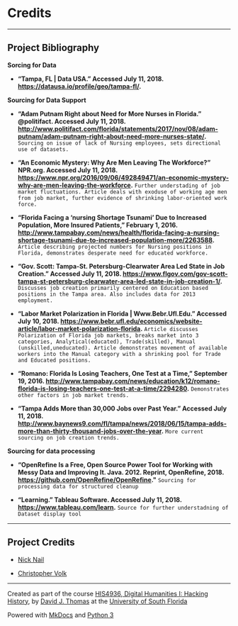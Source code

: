 # Credits

---

## Project Bibliography

**Sorcing for Data**

* **“Tampa, FL | Data USA.” Accessed July 11, 2018. https://datausa.io/profile/geo/tampa-fl/.**

**Sourcing for Data Support**

* **“Adam Putnam Right about Need for More Nurses in Florida.” @politifact. Accessed July 11, 2018. http://www.politifact.com/florida/statements/2017/nov/08/adam-putnam/adam-putnam-right-about-need-more-nurses-state/.**
	`Sourcing on issue of lack of Nursing employees, sets directional use of datasets.`

* **“An Economic Mystery: Why Are Men Leaving The Workforce?” NPR.org. Accessed July 11, 2018. https://www.npr.org/2016/09/06/492849471/an-economic-mystery-why-are-men-leaving-the-workforce.**
	`Further understading of job market fluctuations. Article deals with exoduse of working age men from job market, further evidence of shrinking labor-oriented work force.`

* **“Florida Facing a ‘nursing Shortage Tsunami’ Due to Increased Population, More Insured Patients,” February 1, 2016. http://www.tampabay.com/news/health/florida-facing-a-nursing-shortage-tsunami-due-to-increased-population-more/2263588.**
	`Article describing projected numbers for Nursing positions in Florida, demonstrates desperate need for educated workforce.`

* **“Gov. Scott: Tampa-St. Petersburg-Clearwater Area Led State in Job Creation.” Accessed July 11, 2018. https://www.flgov.com/gov-scott-tampa-st-petersburg-clearwater-area-led-state-in-job-creation-1/.**
	`Discusses job creation primarily centered on Education based positions in the Tampa area. Also includes data for 2013 employment.`
	
* **“Labor Market Polarization in Florida | Www.Bebr.Ufl.Edu.” Accessed July 10, 2018. https://www.bebr.ufl.edu/economics/website-article/labor-market-polarization-florida.**
	`Article discusses Polarization of Florida job markets, breaks market into 3 categories, Analytical(educated), Trade(skilled), Manual (unskilled,uneducated). Article demonstrates movement of available workers into the Manual category with a shrinking pool for Trade and Educated positions.`
	
* **“Romano: Florida Is Losing Teachers, One Test at a Time,” September 19, 2016. http://www.tampabay.com/news/education/k12/romano-florida-is-losing-teachers-one-test-at-a-time/2294280.**
	`Demonstrates other factors in job market trends.`
	
* **“Tampa Adds More than 30,000 Jobs over Past Year.” Accessed July 11, 2018. http://www.baynews9.com/fl/tampa/news/2018/06/15/tampa-adds-more-than-thirty-thousand-jobs-over-the-year.**
	`More current sourcing on job creation trends. `
	
**Sourcing for data processing**

* **“OpenRefine Is a Free, Open Source Power Tool for Working with Messy Data and Improving It. Java. 2012. Reprint, OpenRefine, 2018. https://github.com/OpenRefine/OpenRefine."**
	`Sourcing for processing data for structured cleanup`

* **“Learning.” Tableau Software. Accessed July 11, 2018. https://www.tableau.com/learn.**
	`Source for further understadning of Dataset display tool`

---

## Project Credits

* [Nick Nail](mailto:nnail@mail.usf.edu)

* [Christopher Volk](mailto:cvolk@mail.usf.edu)

---

Created as part of the course [HIS4936, Digital Humanities I: Hacking History](https://hacking-history.readthedocs.io), by [David J. Thomas](https://github.com/thePortus) at the [University of South Florida](https://www.usf.edu)

Powered with [MkDocs](https://mkdocs.org) and [Python 3](https://python.org)
